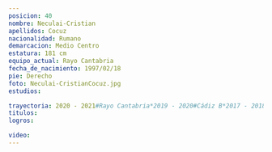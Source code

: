 ```yaml
---
posicion: 40
nombre: Neculai-Cristian
apellidos: Cocuz
nacionalidad: Rumano
demarcacion: Medio Centro
estatura: 181 cm
equipo_actual: Rayo Cantabria
fecha_de_nacimiento: 1997/02/18
pie: Derecho
foto: Neculai-CristianCocuz.jpg
estudios:

trayectoria: 2020 - 2021#Rayo Cantabria*2019 - 2020#Cádiz B*2017 - 2018#Carabanchel*2017 - 2018#CP Parla*2016 - 2017#Carabanchel*2015 - 2016#Eigene U19
titulos:
logros:

video:
---
```

